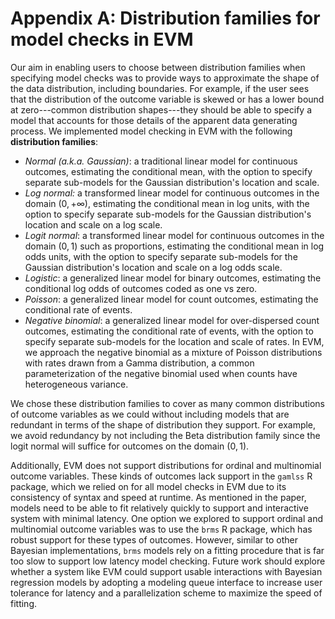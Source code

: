 # Appendix A: Distribution families for model checks in EVM

Our aim in enabling users to choose between distribution families when specifying model checks was to provide ways to approximate the shape of the data distribution, including boundaries.
For example, if the user sees that the distribution of the outcome variable is skewed or has a lower bound at zero---common distribution shapes---they should be able to specify a model that accounts for those details of the apparent data generating process. 
We implemented model checking in EVM with the following **distribution families**:

- *Normal (a.k.a. Gaussian)*: a traditional linear model for continuous outcomes, estimating the conditional mean, with the option to specify separate sub-models for the Gaussian distribution's location and scale.
- *Log normal:* a transformed linear model for continuous outcomes in the domain $(0, +\infty)$, estimating the conditional mean in log units, with the option to specify separate sub-models for the Gaussian distribution's location and scale on a log scale.
- *Logit normal*: a transformed linear model for continuous outcomes in the domain $(0, 1)$ such as proportions, estimating the conditional mean in log odds units, with the option to specify separate sub-models for the Gaussian distribution's location and scale on a log odds scale.
- *Logistic*: a generalized linear model for binary outcomes, estimating the conditional log odds of outcomes coded as one vs zero.
- *Poisson*: a generalized linear model for count outcomes, estimating the conditional rate of events.
- *Negative binomial*: a generalized linear model for over-dispersed count outcomes, estimating the conditional rate of events, with the option to specify separate sub-models for the location and scale of rates. In EVM, we approach the negative binomial as a mixture of Poisson distributions with rates drawn from a Gamma distribution, a common parameterization of the negative binomial used when counts have heterogeneous
 variance.

We chose these distribution families to cover as many common distributions of outcome variables as we could without including models that are redundant in terms of the shape of distribution they support. 
For example, we avoid redundancy by not including the Beta distribution family since the logit normal will suffice for outcomes on the domain $(0, 1)$. 

Additionally, EVM does not support distributions for ordinal and multinomial outcome variables.
These kinds of outcomes lack support in the `gamlss` R package, which we relied on for all model checks in EVM due to its consistency of syntax and speed at runtime.
As mentioned in the paper, models need to be able to fit relatively quickly to support and interactive system with minimal latency.
One option we explored to support ordinal and multinomial outcome variables was to use the `brms` R package, which has robust support for these types of outcomes.
However, similar to other Bayesian implementations, `brms` models rely on a fitting procedure that is far too slow to support low latency model checking.
Future work should explore whether a system like EVM could support usable interactions with Bayesian regression models by adopting a modeling queue interface to increase user tolerance for latency and a parallelization scheme to maximize the speed of fitting.
